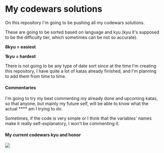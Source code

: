 # My codewars solutions

On this repository I'm going to be pushing all my codewars solutions.

These are going to be sorted based on language and kyu (kyu it's supposed to be the difficulty tier, which sometimes can be not so accurate).

**8kyu = easiest**

**1kyu = hardest**

There is not going to be any type of date sort since at the time I'm creating this repository, I have quite a lot of katas already finished, and I'm planning to add them from time to time.

#### Commentaries

I'm going to try my best commenting my already done and upcoming katas, so that anyone, but mainly my future self, will be able to know what the actual **** am I trying to do.

Sometimes, if the code is very simple or I think that the variables' names make it really self-explanatory, I won't be commenting it.

#### My current codewars kyu and honor

<img src="https://www.codewars.com/users/ToniFeliu/badges/large">